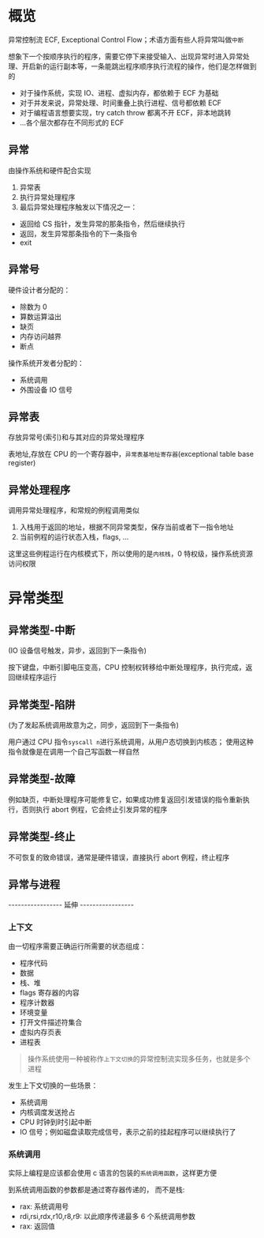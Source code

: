 # 概览

异常控制流 ECF, Exceptional Control Flow；术语方面有些人将异常叫做`中断`

想象下一个按顺序执行的程序，需要它停下来接受输入、出现异常时进入异常处理、开启新的运行副本等，一条能跳出程序顺序执行流程的操作，他们是怎样做到的

- 对于操作系统，实现 IO、进程、虚拟内存，都依赖于 ECF 为基础
- 对于并发来说，异常处理、时间重叠上执行进程、信号都依赖 ECF
- 对于编程语言想要实现，try catch throw 都离不开 ECF，非本地跳转
- ...各个层次都存在不同形式的 ECF

## 异常

由操作系统和硬件配合实现

1. 异常表
2. 执行异常处理程序
3. 最后异常处理程序触发以下情况之一：

- 返回给 CS 指针，发生异常的那条指令，然后继续执行
- 返回，发生异常那条指令的下一条指令
- exit

## 异常号

硬件设计者分配的：

- 除数为 0
- 算数运算溢出
- 缺页
- 内存访问越界
- 断点

操作系统开发者分配的：

- 系统调用
- 外围设备 IO 信号

## 异常表

存放异常号(索引)和与其对应的异常处理程序

表地址,存放在 CPU 的一个寄存器中，`异常表基地址寄存器`(exceptional table base register)

## 异常处理程序

调用异常处理程序，和常规的例程调用类似

1. 入栈用于返回的地址，根据不同异常类型，保存当前或者下一指令地址
2. 当前例程的运行状态入栈，flags, ...

这里这些例程运行在内核模式下，所以使用的是`内核栈`，0 特权级，操作系统资源访问权限

# 异常类型

## 异常类型-中断

(IO 设备信号触发，异步，返回到下一条指令)

按下键盘，中断引脚电压变高，CPU 控制权转移给中断处理程序，执行完成，返回继续程序运行

## 异常类型-陷阱

(为了发起系统调用故意为之，同步，返回到下一条指令)

用户通过 CPU 指令`syscall n`进行系统调用，从用户态切换到内核态；
使用这种指令就像是在调用一个自己写函数一样自然

## 异常类型-故障

例如缺页，中断处理程序可能修复它，如果成功修复返回引发错误的指令重新执行，否则执行 abort 例程，它会终止引发异常的程序

## 异常类型-终止

不可恢复的致命错误，通常是硬件错误，直接执行 abort 例程，终止程序

## 异常与进程

----------------- 延伸 -----------------

### 上下文

由一切程序需要正确运行所需要的状态组成：

- 程序代码
- 数据
- 栈、堆
- flags 寄存器的内容
- 程序计数器
- 环境变量
- 打开文件描述符集合
- 虚拟内存页表
- 进程表

> 操作系统使用一种被称作`上下文切换`的异常控制流实现多任务，也就是多个进程

发生上下文切换的一些场景：

- 系统调用
- 内核调度发送抢占
- CPU 时钟到时引起中断
- IO 信号；例如磁盘读取完成信号，表示之前的挂起程序可以继续执行了

### 系统调用

实际上编程是应该都会使用 c 语言的包装的`系统调用函数`，这样更方便

到系统调用函数的参数都是通过寄存器传递的， 而不是栈:

- rax: 系统调用号
- rdi,rsi,rdx,r10,r8,r9: 以此顺序传递最多 6 个系统调用参数
- rax: 返回值

